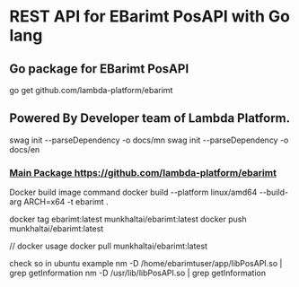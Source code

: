 # REST API for EBarimt PosAPI with Go lang

## Go package for EBarimt PosAPI

go get github.com/lambda-platform/ebarimt

## Powered By Developer team of Lambda Platform.

swag init --parseDependency -o docs/mn
swag init --parseDependency -o docs/en

### [Main Package https://github.com/lambda-platform/ebarimt ](https://github.com/lambda-platform/ebarimt)



Docker build image command
docker build --platform linux/amd64 --build-arg ARCH=x64 -t ebarimt .

docker tag ebarimt:latest munkhaltai/ebarimt:latest
docker push munkhaltai/ebarimt:latest

// docker usage
docker pull munkhaltai/ebarimt:latest

check so in ubuntu example
nm -D /home/ebarimtuser/app/libPosAPI.so | grep getInformation
nm -D /usr/lib/libPosAPI.so | grep getInformation